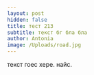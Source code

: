 ```yaml
---
layout: post
hidden: false
title: тест 213
subtitle: текст бг бла бла
author: Antonia
image: /Uploads/road.jpg
---
```

текст гоес хере. найс.
